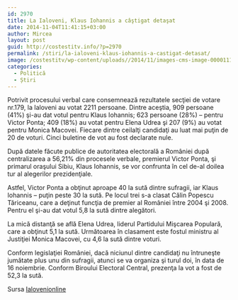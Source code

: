 ```yaml
---
id: 2970
title: La Ialoveni, Klaus Iohannis a câştigat detaşat
date: 2014-11-04T11:41:15+03:00
author: Mircea
layout: post
guid: http://costestitv.info/?p=2970
permalink: /stiri/la-ialoveni-klaus-iohannis-a-castigat-detasat/
image: /costestitv/wp-content/uploads//2014/11/images-cms-image-000011184.jpg
categories:
  - Politică
  - Știri
---
```

Potrivit procesului verbal care consemnează rezultatele secţiei de votare nr.179, la Ialoveni au votat 2211 persoane. Dintre aceştia, 909 persoane (41%) şi-au dat votul pentru Klaus Iohannis; 623 persoane (28%) – pentru Victor Ponta; 409 (18%) au votat pentru Elena Udrea şi 207 (9%) au votat pentru Monica Macovei.<!--more--> Fiecare dintre ceilalţi candidaţi au luat mai puţin de 20 de voturi. Cinci buletine de vot au fost declarate nule.

După datele făcute publice de autoritatea electorală a României după centralizarea a 56,21% din procesele verbale, premierul Victor Ponta, şi primarul oraşului Sibiu, Klaus Iohannis, se vor confrunta în cel de-al doilea tur al alegerilor prezidenţiale.

Astfel, Victor Ponta a obţinut aproape 40 la sută dintre sufragii, iar Klaus Iohannis &#8211; puţin peste 30 la sută. Pe locul trei s-a clasat Călin Popescu Tăriceanu, care a deţinut funcţia de premier al României între 2004 şi 2008. Pentru el şi-au dat votul 5,8 la sută dintre alegători.

La mică distanţă se află Elena Udrea, liderul Partidului Mişcarea Populară, care a obţinut 5,1 la sută. Următoarea în clasament este fostul ministru al Justiţiei Monica Macovei, cu 4,6 la sută dintre voturi.

Conform legislaţiei României, dacă niciunul dintre candidaţi nu întruneşte jumătate plus unu din sufragii, atunci se va organiza şi turul doi, în data de 16 noiembrie. Conform Biroului Electoral Central, prezenţa la vot a fost de 52,3 la sută.

Sursa <a href="http://ialovenionline.md" target="_blank">Ialovenionline</a>